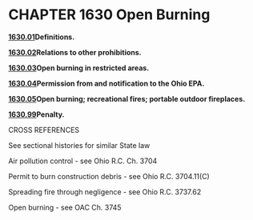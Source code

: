 CHAPTER 1630 Open Burning
=========================

[**1630.01**](5b344c94.html)**Definitions.**

[**1630.02**](5b45f59e.html)**Relations to other prohibitions.**

[**1630.03**](5b4b0733.html)**Open burning in restricted areas.**

[**1630.04**](5b6cab48.html)**Permission from and notification to the
Ohio EPA.**

[**1630.05**](5b85110b.html)**Open burning; recreational fires; portable
outdoor fireplaces.**

[**1630.99**](5b9cdd5f.html)**Penalty.**

CROSS REFERENCES

See sectional histories for similar State law

Air pollution control - see Ohio R.C. Ch. 3704

Permit to burn construction debris - see Ohio R.C. 3704.11(C)

Spreading fire through negligence - see Ohio R.C. 3737.62

Open burning - see OAC Ch. 3745

